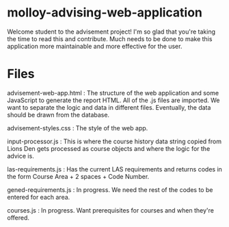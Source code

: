 molloy-advising-web-application
===============================

Welcome student to the advisement project!  I'm so glad that you're taking the time to read this and contribute.  Much needs to be done to make this application more maintainable and more effective for the user.

Files
=====

advisement-web-app.html : The structure of the web application and some JavaScript to generate the report HTML.  All of the .js files are imported.  We want to separate the logic and data in different files.  Eventually, the data should be drawn from the database.

advisement-styles.css : The style of the web app.

input-processor.js : This is where the course history data string copied from Lions Den gets processed as course objects and where the logic for the advice is.

las-requirements.js : Has the current LAS requirements and returns codes in the form Course Area + 2 spaces + Code Number.

gened-requirements.js : In progress.  We need the rest of the codes to be entered for each area.

courses.js : In progress.  Want prerequisites for courses and when they're offered.

